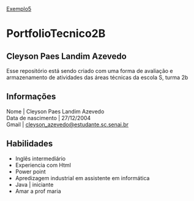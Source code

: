 
[Exemplo5](FundamentosTi/Exemplo5.sh)
# PortfolioTecnico2B
## Cleyson Paes Landim Azevedo
Esse repositório está sendo criado com uma forma de avaliação e armazenamento de atividades das áreas técnicas da escola S, turma 2b
## Informações
Nome | Cleyson Paes Landim Azevedo <br>
Data de nascimento | 27/12/2004 <br>
Gmail | cleyson_azevedo@estudante.sc.senai.br


## Habilidades
* Inglês intermediário
* Experiencia com Html 
* Power point
* Apredizagem industrial em assistente em informática
* Java | iniciante
* Amar a prof maria

